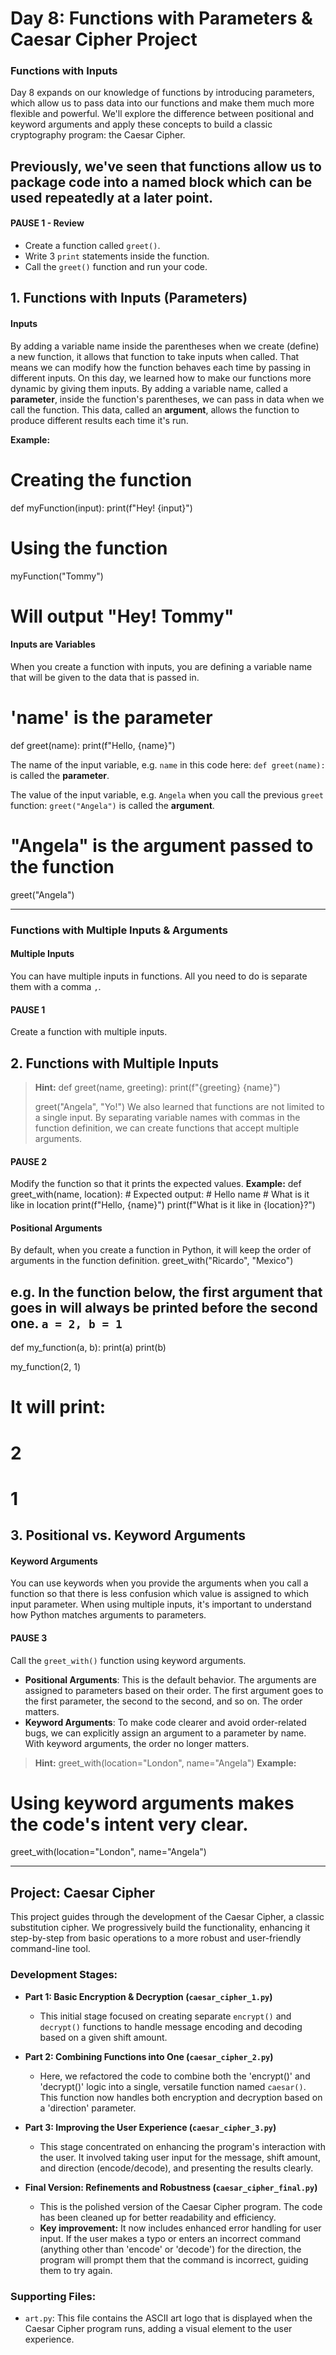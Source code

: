 # Day 8: Functions with Parameters & Caesar Cipher Project


### Functions with Inputs
Day 8 expands on our knowledge of functions by introducing parameters, which allow us to pass data into our functions and make them much more flexible and powerful. We'll explore the difference between positional and keyword arguments and apply these concepts to build a classic cryptography program: the Caesar Cipher.

Previously, we've seen that functions allow us to package code into a named block which can be used repeatedly at a later point.
---

#### PAUSE 1 - Review
- Create a function called `greet()`.
- Write 3 `print` statements inside the function.
- Call the `greet()` function and run your code.
## 1. Functions with Inputs (Parameters)

#### Inputs
By adding a variable name inside the parentheses when we create (define) a new function, it allows that function to take inputs when called. That means we can modify how the function behaves each time by passing in different inputs.
On this day, we learned how to make our functions more dynamic by giving them inputs. By adding a variable name, called a **parameter**, inside the function's parentheses, we can pass in data when we call the function. This data, called an **argument**, allows the function to produce different results each time it's run.

**Example:**
# Creating the function
def myFunction(input):
    print(f"Hey! {input}")

# Using the function
myFunction("Tommy")
# Will output "Hey! Tommy"

#### Inputs are Variables
When you create a function with inputs, you are defining a variable name that will be given to the data that is passed in.
# 'name' is the parameter
def greet(name):
    print(f"Hello, {name}")

The name of the input variable, e.g. `name` in this code here: `def greet(name):` is called the **parameter**.

The value of the input variable, e.g. `Angela` when you call the previous `greet` function: `greet("Angela")` is called the **argument**.
# "Angela" is the argument passed to the function
greet("Angela")

---

### Functions with Multiple Inputs & Arguments

#### Multiple Inputs
You can have multiple inputs in functions. All you need to do is separate them with a comma `,`.

#### PAUSE 1
Create a function with multiple inputs.
## 2. Functions with Multiple Inputs

> **Hint:**
> def greet(name, greeting):
>     print(f"{greeting} {name}")
>
> greet("Angela", "Yo!")
We also learned that functions are not limited to a single input. By separating variable names with commas in the function definition, we can create functions that accept multiple arguments.

#### PAUSE 2
Modify the function so that it prints the expected values.
**Example:**
def greet_with(name, location):
    # Expected output:
    # Hello name
    # What is it like in location
    print(f"Hello, {name}")
    print(f"What is it like in {location}?")

#### Positional Arguments
By default, when you create a function in Python, it will keep the order of arguments in the function definition.
greet_with("Ricardo", "Mexico")

e.g. In the function below, the first argument that goes in will always be printed before the second one. `a = 2, b = 1`
---

def my_function(a, b):
    print(a)
    print(b)

my_function(2, 1)
# It will print:
# 2
# 1
## 3. Positional vs. Keyword Arguments

#### Keyword Arguments
You can use keywords when you provide the arguments when you call a function so that there is less confusion which value is assigned to which input parameter.
When using multiple inputs, it's important to understand how Python matches arguments to parameters.

#### PAUSE 3
Call the `greet_with()` function using keyword arguments.
- **Positional Arguments**: This is the default behavior. The arguments are assigned to parameters based on their order. The first argument goes to the first parameter, the second to the second, and so on. The order matters.
- **Keyword Arguments**: To make code clearer and avoid order-related bugs, we can explicitly assign an argument to a parameter by name. With keyword arguments, the order no longer matters.

> **Hint:**
> greet_with(location="London", name="Angela")
**Example:**
# Using keyword arguments makes the code's intent very clear.
greet_with(location="London", name="Angela")

---

## Project: Caesar Cipher

This project guides through the development of the Caesar Cipher, a classic substitution cipher. We progressively build the functionality, enhancing it step-by-step from basic operations to a more robust and user-friendly command-line tool.

### Development Stages:

* **Part 1: Basic Encryption & Decryption (`caesar_cipher_1.py`)**
    * This initial stage focused on creating separate `encrypt()` and `decrypt()` functions to handle message encoding and decoding based on a given shift amount.

* **Part 2: Combining Functions into One (`caesar_cipher_2.py`)**
    * Here, we refactored the code to combine both the 'encrypt()' and 'decrypt()' logic into a single, versatile function named `caesar()`. This function now handles both encryption and decryption based on a 'direction' parameter.

* **Part 3: Improving the User Experience (`caesar_cipher_3.py`)**
    * This stage concentrated on enhancing the program's interaction with the user. It involved taking user input for the message, shift amount, and direction (encode/decode), and presenting the results clearly.

* **Final Version: Refinements and Robustness (`caesar_cipher_final.py`)**
    * This is the polished version of the Caesar Cipher program. The code has been cleaned up for better readability and efficiency.
    * **Key improvement:** It now includes enhanced error handling for user input. If the user makes a typo or enters an incorrect command (anything other than 'encode' or 'decode') for the direction, the program will prompt them that the command is incorrect, guiding them to try again.

### Supporting Files:

* `art.py`: This file contains the ASCII art logo that is displayed when the Caesar Cipher program runs, adding a visual element to the user experience.